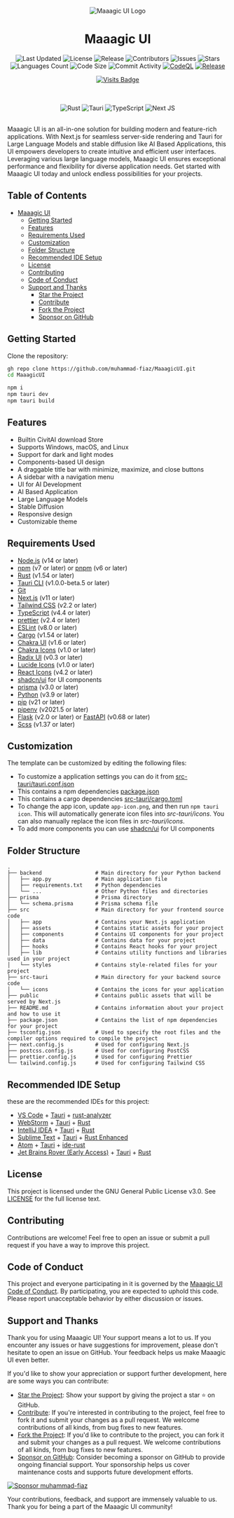<p align="center">
  <img src="https://github.com/muhammad-fiaz/MaaagicUI/assets/75434191/4fa95721-7161-4f88-8056-cba5e9fe647d" alt="Maaagic UI Logo">
</p>

<h1 align="center">Maaagic UI</h1>

<div align="center">
  <img src="https://img.shields.io/github/last-commit/muhammad-fiaz/MaaagicUI" alt="Last Updated">
  <img src="https://img.shields.io/github/license/muhammad-fiaz/MaaagicUI" alt="License">
  <img src="https://img.shields.io/github/v/release/muhammad-fiaz/MaaagicUI" alt="Release">
  <img src="https://img.shields.io/github/contributors/muhammad-fiaz/MaaagicUI" alt="Contributors">
  <img src="https://img.shields.io/github/issues/muhammad-fiaz/MaaagicUI" alt="Issues">
  <img src="https://img.shields.io/github/stars/muhammad-fiaz/MaaagicUI" alt="Stars">
  <img src="https://img.shields.io/github/languages/count/muhammad-fiaz/MaaagicUI" alt="Languages Count">
  <img src="https://img.shields.io/github/languages/code-size/muhammad-fiaz/MaaagicUI" alt="Code Size">
  <img src="https://img.shields.io/github/commit-activity/m/muhammad-fiaz/MaaagicUI" alt="Commit Activity">
  <a href="https://github.com/muhammad-fiaz/MaaagicUI/actions/workflows/github-code-scanning/codeql"><img src="https://github.com/muhammad-fiaz/MaaagicUI/actions/workflows/github-code-scanning/codeql/badge.svg" alt="CodeQL"></a>
<a href="https://github.com/muhammad-fiaz/MaaagicUI/actions/workflows/release.yml"><img src="https://github.com/muhammad-fiaz/MaaagicUI/actions/workflows/release.yml/badge.svg" alt="Release"></a>

<a href="https://github.com/muhammad-fiaz/MaaagicUI/"><img src="https://badges.strrl.dev/visits/muhammad-fiaz/MaaagicUI" alt="Visits Badge"></a>

   <br>
  <br>
  <img src="https://img.shields.io/badge/rust-%23000000.svg?style=for-the-badge&logo=rust&logoColor=white" alt="Rust">
  <img src="https://img.shields.io/badge/tauri-%2324C8DB.svg?style=for-the-badge&logo=tauri&logoColor=%23FFFFFF" alt="Tauri">
  <img src="https://img.shields.io/badge/typescript-%23007ACC.svg?style=for-the-badge&logo=typescript&logoColor=white" alt="TypeScript">
  <img src="https://img.shields.io/badge/Next-black?style=for-the-badge&logo=next.js&logoColor=white" alt="Next JS">
    <br>
    <br>
</div>


Maaagic UI is an all-in-one solution for building modern and feature-rich applications. With Next.js for seamless server-side rendering and Tauri for Large Language Models and stable diffusion like AI Based Applications, this UI empowers developers to create intuitive and efficient user interfaces. Leveraging various large language models, Maaagic UI ensures exceptional performance and flexibility for diverse application needs. Get started with Maaagic UI today and unlock endless possibilities for your projects.


## Table of Contents

- [Maaagic UI](#maaagic-ui)
    - [Getting Started](#getting-started)
    - [Features](#features)
    - [Requirements Used](#requirements-used)
    - [Customization](#customization)
    - [Folder Structure](#folder-structure)
    - [Recommended IDE Setup](#recommended-ide-setup)
    - [License](#license)
    - [Contributing](#contributing)
    - [Code of Conduct](#code-of-conduct)
    - [Support and Thanks](#support-and-thanks)
        - [Star the Project](https://github.com/muhammad-fiaz/MaaagicUI#star-the-project)
        - [Contribute](https://github.com/muhammad-fiaz/MaaagicUI#contribute)
        - [Fork the Project](https://github.com/muhammad-fiaz/MaaagicUI#fork-the-project)
        - [Sponsor on GitHub](https://github.com/muhammad-fiaz/MaaagicUI#sponsor-on-github)

## Getting Started

Clone the repository:

```bash
gh repo clone https://github.com/muhammad-fiaz/MaaagicUI.git
cd MaaagicUI
```


```bash
npm i
npm tauri dev
npm tauri build
```


## Features

- Builtin CivitAI download Store
- Supports Windows, macOS, and Linux
- Support for dark and light modes
- Components-based UI design
- A draggable title bar with minimize, maximize, and close buttons
- A sidebar with a navigation menu
- UI for AI Development
- AI Based Application
- Large Language Models
- Stable Diffusion
- Responsive design
- Customizable theme


## Requirements Used

- [Node.js](https://nodejs.org/en/) (v14 or later)
- [npm](https://www.npmjs.com/) (v7 or later) or [pnpm](https://pnpm.io/) (v6 or later)
- [Rust](https://www.rust-lang.org/) (v1.54 or later)
- [Tauri CLI](https://tauri.studio/en/docs/getting-started/intro) (v1.0.0-beta.5 or later)
- [Git](https://git-scm.com/)
- [Next.js](https://nextjs.org/) (v11 or later)
- [Tailwind CSS](https://tailwindcss.com/) (v2.2 or later)
- [TypeScript](https://www.typescriptlang.org/) (v4.4 or later)
- [prettier](https://prettier.io/) (v2.4 or later)
- [ESLint](https://eslint.org/) (v8.0 or later)
- [Cargo](https://doc.rust-lang.org/cargo/) (v1.54 or later)
- [Chakra UI](https://chakra-ui.com/) (v1.6 or later)
- [Chakra Icons](https://chakra-ui.com/docs/media-and-icons/icon) (v1.0 or later)
- [Radix UI](https://www.radix-ui.com/) (v0.3 or later)
- [Lucide Icons](https://lucide.dev/) (v1.0 or later)
- [React Icons](https://react-icons.github.io/react-icons/) (v4.2 or later)
- [shadcn/ui](https://github.com/shadcn/ui) for UI components
- [prisma](https://www.prisma.io/) (v3.0 or later)
- [Python](https://www.python.org/) (v3.9 or later)
- [pip](https://pypi.org/project/pip/) (v21 or later)
- [pipenv](https://pypi.org/project/pipenv/) (v2021.5 or later)
- [Flask](https://flask.palletsprojects.com/) (v2.0 or later) or [FastAPI](https://fastapi.tiangolo.com/) (v0.68 or later)
- [Scss](https://sass-lang.com/) (v1.37 or later)

## Customization

The template can be customized by editing the following files:

- To customize a application settings you can do it from [src-tauri/tauri.conf.json](src-tauri/tauri.conf.json)
- This contains a npm dependencies [package.json](/package.json)
- This contains a cargo dependencies [src-tauri/cargo.toml](src-tauri/Cargo.toml)
- To change the app icon, update `app-icon.png`, and then run `npm tauri icon`. This will automatically generate icon files into _src-tauri/icons_. You can also manually replace the icon files in _src-tauri/icons_.
- To add more components you can use [shadcn/ui](https://ui.shadcn.com/docs/installation/next) for UI components


## Folder Structure

```
.
├── backend                 # Main directory for your Python backend
│   ├── app.py              # Main application file
│   ├── requirements.txt    # Python dependencies
│   └── ...                 # Other Python files and directories
├── prisma                  # Prisma directory
│   └── schema.prisma       # Prisma schema file
├── src                     # Main directory for your frontend source code
│   ├── app                 # Contains your Next.js application
│   ├── assets              # Contains static assets for your project
│   ├── components          # Contains UI components for your project
│   ├── data                # Contains data for your project
│   ├── hooks               # Contains React hooks for your project
│   ├── lib                 # Contains utility functions and libraries used in your project
│   └── styles              # Contains style-related files for your project
├── src-tauri               # Main directory for your backend source code
│   └── icons               # Contains the icons for your application
├── public                  # Contains public assets that will be served by Next.js
├── README.md               # Contains information about your project and how to use it
├── package.json            # Contains the list of npm dependencies for your project
├── tsconfig.json           # Used to specify the root files and the compiler options required to compile the project
├── next.config.js          # Used for configuring Next.js
├── postcss.config.js       # Used for configuring PostCSS
├── prettier.config.js      # Used for configuring Prettier
└── tailwind.config.js      # Used for configuring Tailwind CSS

```

## Recommended IDE Setup
 these are the recommended IDEs for this project:
- [VS Code](https://code.visualstudio.com/) + [Tauri](https://marketplace.visualstudio.com/items?itemName=tauri-apps.tauri-vscode) + [rust-analyzer](https://marketplace.visualstudio.com/items?itemName=rust-lang.rust-analyzer)
- [WebStorm](https://www.jetbrains.com/webstorm/) + [Tauri](https://plugins.jetbrains.com/plugin/16459-tauri) + [Rust](https://plugins.jetbrains.com/plugin/8182-rust)
- [IntelliJ IDEA](https://www.jetbrains.com/idea/) + [Tauri](https://plugins.jetbrains.com/plugin/16459-tauri) + [Rust](https://plugins.jetbrains.com/plugin/8182-rust)
- [Sublime Text](https://www.sublimetext.com/) + [Tauri](https://packagecontrol.io/packages/Tauri) + [Rust Enhanced](https://packagecontrol.io/packages/Rust%20Enhanced)
- [Atom](https://atom.io/) + [Tauri](https://atom.io/packages/tauri) + [ide-rust](https://atom.io/packages/ide-rust)
- [Jet Brains Rover (Early Access)](https://www.jetbrains.com/rover/) + [Tauri](https://plugins.jetbrains.com/plugin/16459-tauri) + [Rust](https://plugins.jetbrains.com/plugin/8182-rust)


## License

This project is licensed under the GNU General Public License v3.0. See [LICENSE](LICENSE) for the full license text.

## Contributing

Contributions are welcome! Feel free to open an issue or submit a pull request if you have a way to improve this project.

## Code of Conduct

This project and everyone participating in it is governed by the [Maaagic UI Code of Conduct](CODE_OF_CONDUCT.md). By participating, you are expected to uphold this code. Please report unacceptable behavior by either discussion or issues.

## Support and Thanks

Thank you for using Maaagic UI! Your support means a lot to us. If you encounter any issues or have suggestions for improvement, please don't hesitate to open an issue on GitHub. Your feedback helps us make Maaagic UI even better.

If you'd like to show your appreciation or support further development, here are some ways you can contribute:

- [Star the Project](https://github.com/muhammad-fiaz/MaaagicUI#star-the-project): Show your support by giving the project a star ⭐ on GitHub.
- [Contribute](https://github.com/muhammad-fiaz/MaaagicUI#contribute): If you're interested in contributing to the project, feel free to fork it and submit your changes as a pull request. We welcome contributions of all kinds, from bug fixes to new features.
- [Fork the Project](https://github.com/muhammad-fiaz/MaaagicUI#fork-the-project): If you'd like to contribute to the project, you can fork it and submit your changes as a pull request. We welcome contributions of all kinds, from bug fixes to new features.
- [Sponsor on GitHub](https://github.com/muhammad-fiaz/MaaagicUI#sponsor-on-github): Consider becoming a sponsor on GitHub to provide ongoing financial support. Your sponsorship helps us cover maintenance costs and supports future development efforts.


[![Sponsor muhammad-fiaz](https://img.shields.io/static/v1?label=Sponsor&message=muhammad-fiaz&logo=github&color=green)](https://github.com/sponsors/muhammad-fiaz)



Your contributions, feedback, and support are immensely valuable to us. Thank you for being a part of the Maaagic UI community!
